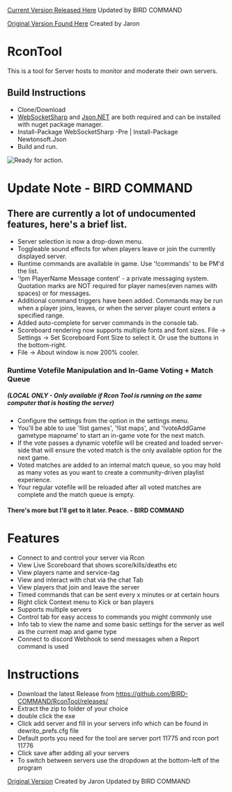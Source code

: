 [Current Version Released Here](https://github.com/BIRD-COMMAND/RconTool/releases/) Updated by BIRD COMMAND

[Original Version Found Here](https://github.com/jaron780/RconTool) Created by Jaron

# RconTool
This is a tool for Server hosts to monitor and moderate their own servers.

## Build Instructions
- Clone/Download
- [WebSocketSharp](https://github.com/sta/websocket-sharp) and [Json.NET](https://www.newtonsoft.com/json) are both required and can be installed with nuget package manager.
- Install-Package WebSocketSharp -Pre | Install-Package Newtonsoft.Json
- Build and run.

![Ready for action.](https://i.imgur.com/W9Qo0WY.png)

# Update Note - BIRD COMMAND
## There are currently a lot of undocumented features, here's a brief list.

- Server selection is now a drop-down menu.
- Toggleable sound effects for when players leave or join the currently displayed server.
- Runtime commands are available in game. Use '!commands' to be PM'd the list.
- '!pm PlayerName Message content' - a private messaging system. Quotation marks are NOT required for player names(even names with spaces) or for messages.
- Additional command triggers have been added. Commands may be run when a player joins, leaves, or when the server player count enters a specified range.
- Added auto-complete for server commands in the console tab.
- Scoreboard rendering now supports multiple fonts and font sizes. File -> Settings -> Set Scoreboard Font Size to select it. Or use the buttons in the bottom-right.
- File -> About window is now 200% cooler.

### Runtime Votefile Manipulation and In-Game Voting + Match Queue
##### (LOCAL ONLY - Only available if Rcon Tool is running on the same computer that is hosting the server)

- Configure the settings from the option in the settings menu.
- You'll be able to use '!list games', '!list maps', and '!voteAddGame gametype mapname' to start an in-game vote for the next match.
- If the vote passes a dynamic votefile will be created and loaded server-side that will ensure the voted match is the only available option for the next game.
- Voted matches are added to an internal match queue, so you may hold as many votes as you want to create a community-driven playlist experience.
- Your regular votefile will be reloaded after all voted matches are complete and the match queue is empty.

#### There's more but I'll get to it later. Peace. - BIRD COMMAND

# Features

- Connect to and control your server via Rcon
- View Live Scoreboard that shows score/kills/deaths etc
- View players name and service-tag
- View and interact with chat via the chat Tab
- View players that join and leave the server
- Timed commands that can be sent every x minutes or at certain hours
- Right click Context menu to Kick or ban players
- Supports multiple servers
- Control tab for easy access to commands you might commonly use
- Info tab to view the name and some basic settings for the server as well as the current map and game type
- Connect to discord Webhook to send messages when a Report command is used

# Instructions 

- Download the latest Release from https://github.com/BIRD-COMMAND/RconTool/releases/
- Extract the zip to folder of your choice
- double click the exe
- Click add server and fill in your servers info which can be found in dewrito_prefs.cfg file
- Default ports you need for the tool are server port 11775 and rcon port 11776
- Click save after adding all your servers
- To switch between servers use the dropdown at the bottom-left of the program

[Original Version](https://github.com/jaron780/RconTool) Created by Jaron
Updated by BIRD COMMAND
